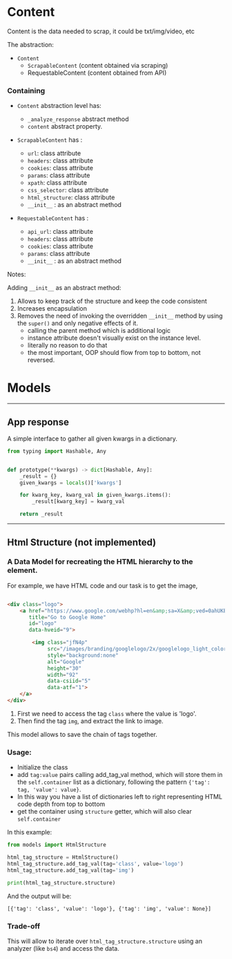 # Content

Content is the data needed to scrap, it could be txt/img/video, etc

The abstraction:

- `Content`
    - `ScrapableContent` (content obtained via scraping)
    - RequestableContent (content obtained from API)

### Containing

- `Content` abstraction level has:
    - `_analyze_response` abstract method
    - `content` abstract property.

- `ScrapableContent` has :
    - `url`: class attribute
    - `headers`: class attribute
    - `cookies`: class attribute
    - `params`: class attribute
    - `xpath`: class attribute
    - `css_selector`: class attribute
    - `html_structure`: class attribute
    - `__init__` : as an abstract method

- `RequestableContent` has :
    - `api_url`: class attribute
    - `headers`: class attribute
    - `cookies`: class attribute
    - `params`: class attribute
    - `__init__` : as an abstract method

Notes:

Adding `__init__` as an abstract method:

1. Allows to keep track of the structure and keep the code consistent
2. Increases encapsulation
3. Removes the need of invoking the overridden `__init__` method by using the `super()` and only negative effects of it.
    - calling the parent method which is additional logic
    - instance attribute doesn't visually exist on the instance level.
    - literally no reason to do that
    - the most important, OOP should flow from top to bottom, not reversed.

# Models

---

## App response

A simple interface to gather all given kwargs in a dictionary.

```python
from typing import Hashable, Any


def prototype(**kwargs) -> dict[Hashable, Any]:
    _result = {}
    given_kwargs = locals()['kwargs']

    for kwarg_key, kwarg_val in given_kwargs.items():
        _result[kwarg_key] = kwarg_val

    return _result
```

---

## Html Structure (not implemented)

### A Data Model for recreating the HTML hierarchy to the element.

For example, we have HTML code and our task is to get the image,

```HTML

<div class="logo">
    <a href="https://www.google.com/webhp?hl=en&amp;sa=X&amp;ved=0ahUKEwi6iYWyrOSFAxVGsVYBHZlTD7wQPAgJ"
       title="Go to Google Home"
       id="logo"
       data-hveid="9">

        <img class="jfN4p"
             src="/images/branding/googlelogo/2x/googlelogo_light_color_92x30dp.png"
             style="background:none"
             alt="Google"
             height="30"
             width="92"
             data-csiid="5"
             data-atf="1">
    </a>
</div>
```

1. First we need to access the tag `class` where the value is 'logo'.
2. Then find the tag `img`, and extract the link to image.

This model allows to save the chain of tags together.

### Usage:

- Initialize the class
- add `tag:value` pairs calling add_tag_val method, which will store them in the `self.container` list as a
  dictionary, following the pattern `{'tag': tag, 'value': value}`.
- In this way you have a list of dictionaries left to right representing HTML code depth from top to bottom
- get the container using `structure` getter, which will also clear `self.container`

In this example:

```python
from models import HtmlStructure

html_tag_structure = HtmlStructure()
html_tag_structure.add_tag_val(tag='class', value='logo')
html_tag_structure.add_tag_val(tag='img')

print(html_tag_structure.structure)
```

And the output will be:

```
[{'tag': 'class', 'value': 'logo'}, {'tag': 'img', 'value': None}]
```

### Trade-off

This will allow to iterate over `html_tag_structure.structure` using an analyzer (like `bs4`) and access the data.
